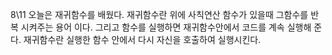 8\11
오늘은 재귀함수를 배웠다.
재귀함수란 위에 사칙연산 함수가 있을때 그함수를 반복 시켜주는 용어 이다.
그리고 함수를 실행하면 재귀함수안에서 코드를 계속 실행해 준다.
재귀함수란 실행한 함수 안에서 다시 자신을 호출하여 실행시킨다.
